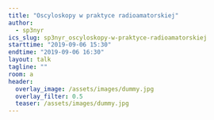 ```yaml
---
title: "Oscyloskopy w praktyce radioamatorskiej"
author: 
  - sp3nyr
ics_slug: sp3nyr_oscyloskopy-w-praktyce-radioamatorskiej
starttime: "2019-09-06 15:30"
endtime: "2019-09-06 16:30"
layout: talk
tagline: ""
room: a
header:
  overlay_image: /assets/images/dummy.jpg
  overlay_filter: 0.5
  teaser: /assets/images/dummy.jpg
---
```

